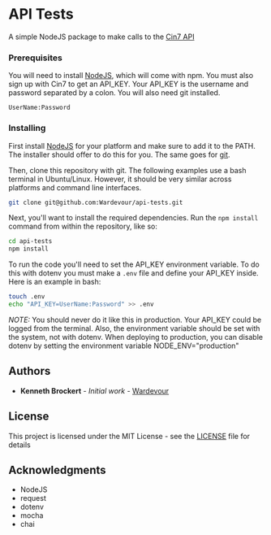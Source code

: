 # API Tests

A simple NodeJS package to make calls to the
  [Cin7 API](https://api.cin7.com/API/Help)

### Prerequisites

You will need to install [NodeJS](https://nodejs.org), which will come with
  npm. You must also sign up with Cin7 to get an API_KEY. Your API_KEY is the
  username and password separated by a colon. You will also need git installed.

```
UserName:Password
```

### Installing

First install [NodeJS](https://nodejs.org/en/download/) for your platform and
  make sure to add it to the PATH. The installer should offer to do this for
  you. The same goes for [git](https://git-scm.com/downloads).

Then, clone this repository with git. The following examples use a bash
  terminal in Ubuntu/Linux. However, it should be very similar across platforms
  and command line interfaces.

```bash
git clone git@github.com:Wardevour/api-tests.git
```

Next, you'll want to install the required dependencies. Run the `npm install`
  command from within the repository, like so:

```bash
cd api-tests
npm install
```

To run the code you'll need to set the API_KEY environment variable. To do this
  with dotenv you must make a `.env` file and define your API_KEY inside. Here
  is an example in bash:

```bash
touch .env
echo "API_KEY=UserName:Password" >> .env
```

*NOTE:* You should never do it like this in production. Your API_KEY could be
  logged from the terminal. Also, the environment variable should be set with
  the system, not with dotenv. When deploying to production, you can disable
  dotenv by setting the environment variable NODE_ENV="production"

## Authors

* **Kenneth Brockert** - *Initial work* -
  [Wardevour](https://github.com/Wardevour)

## License

This project is licensed under the MIT License - see the [LICENSE](LICENSE)
  file for details

## Acknowledgments

* NodeJS
* request
* dotenv
* mocha
* chai
